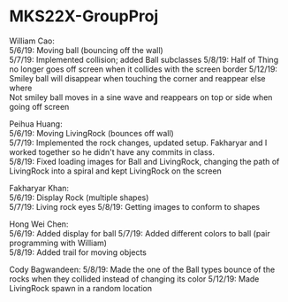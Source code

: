 # MKS22X-GroupProj
William Cao:  
5/6/19: Moving ball (bouncing off the wall)  
5/7/19: Implemented collision; added Ball subclasses
5/8/19: Half of Thing no longer goes off screen when it collides with the screen border
5/12/19: Smiley ball will disappear when touching the corner and reappear else where  
	 Not smiley ball moves in a sine wave and reappears on top or side when going off screen

Peihua Huang:  
5/6/19: Moving LivingRock (bounces off wall)  
5/7/19: Implemented the rock changes, updated setup. Fakharyar and I worked together so he didn't have any commits in class.   
5/8/19: Fixed loading images for Ball and LivingRock, changing the path of LivingRock into a spiral and kept LivingRock on the screen

Fakharyar Khan:  
5/6/19: Display Rock (multiple shapes)  
5/7/19: Living rock eyes
5/8/19: Getting images to conform to shapes

Hong Wei Chen:  
5/6/19: Added display for ball 
5/7/19: Added different colors to ball (pair programming with William)  
5/8/19: Added trail for moving objects  

Cody Bagwandeen:
5/8/19: Made the one of the Ball types bounce of the rocks when they collided instead of changing its color
5/12/19: Made LivingRock spawn in a random location
